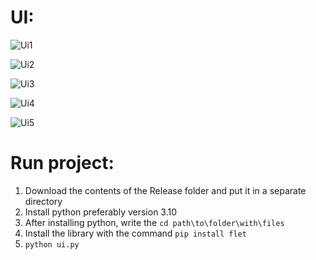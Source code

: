 # UI:
![Ui1](https://github.com/lolo228/zametki/assets/55115912/2e1b4616-c712-4bb4-9c4b-bc992c10b666)

![Ui2](https://github.com/lolo228/zametki/assets/55115912/1e4a7967-1cfb-4287-b1d3-3400ea2e4067)

![Ui3](https://github.com/lolo228/zametki/assets/55115912/b1407252-2e4f-4c7f-a0d3-5df09497f599)

![Ui4](https://github.com/lolo228/zametki/assets/55115912/deb75286-5f5d-4580-b23f-408df846a804)

![Ui5](https://github.com/lolo228/zametki/assets/55115912/389aec51-67c3-4846-9a37-17dfbf9dac32)

# Run project:
1. Download the contents of the Release folder and put it in a separate directory
2. Install python preferably version 3.10
3. After installing python, write the `cd path\to\folder\with\files`
4. Install the library with the command `pip install flet`
5. `python ui.py`
